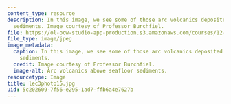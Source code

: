 ```yaml
---
content_type: resource
description: In this image, we see some of those arc volcanics deposited above seafloor
  sediments. Image courtesy of Professor Burchfiel.
file: https://ol-ocw-studio-app-production.s3.amazonaws.com/courses/12-114-field-geology-i-fall-2005/5c2026097f56e2951ad7ffb6a4e7627b_lec3photo15.jpg
file_type: image/jpeg
image_metadata:
  caption: In this image, we see some of those arc volcanics deposited above seafloor
    sediments.
  credit: Image courtesy of Professor Burchfiel.
  image-alt: Arc volcanics above seafloor sediments.
resourcetype: Image
title: lec3photo15.jpg
uid: 5c202609-7f56-e295-1ad7-ffb6a4e7627b
---
```

